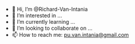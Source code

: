 - 👋 Hi, I’m @Richard-Van-Intania
- 👀 I’m interested in ...
- 🌱 I’m currently learning ...
- 💞️ I’m looking to collaborate on ...
- 📫 How to reach me: pu.van.intania@gmail.com

<!---
Richard-Van-Intania/Richard-Van-Intania is a ✨ special ✨ repository because its `README.md` (this file) appears on your GitHub profile.
You can click the Preview link to take a look at your changes.
--->
